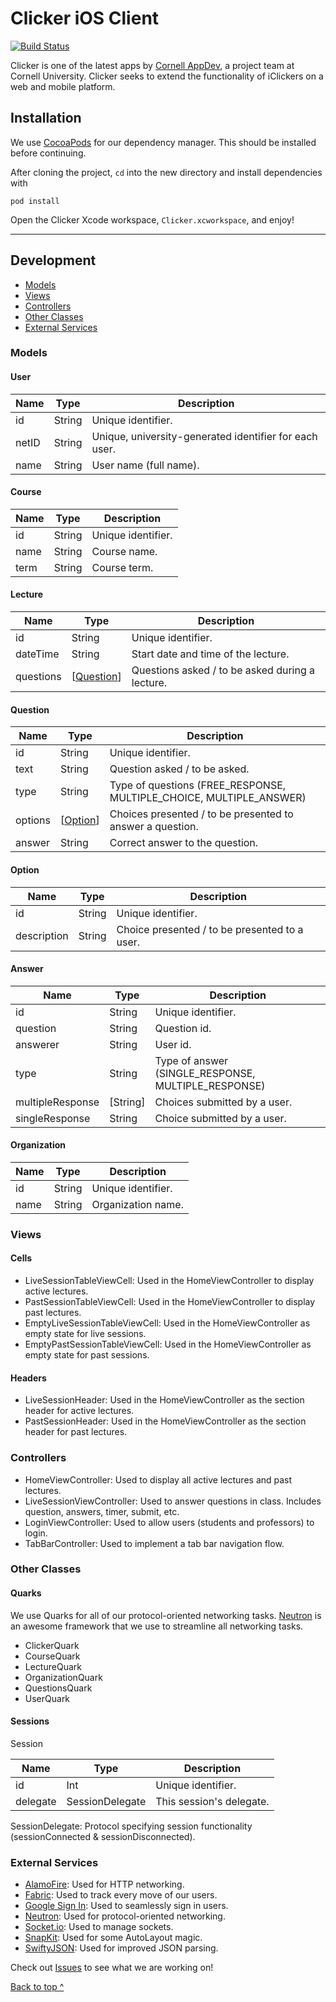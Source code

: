 # Clicker iOS Client 
[![Build Status](https://travis-ci.org/cuappdev/clicker-ios.svg?branch=master)](https://travis-ci.org/cuappdev/clicker-ios)

Clicker is one of the latest apps by [Cornell AppDev](http://cornellappdev.com), a project team at Cornell University. Clicker seeks to extend the functionality of iClickers on a web and mobile platform.

## Installation
We use [CocoaPods](http://cocoapods.org) for our dependency manager. This should be installed before continuing.

After cloning the project, `cd` into the new directory and install dependencies with
```
pod install
```
Open the Clicker Xcode workspace, `Clicker.xcworkspace`, and enjoy!

---

## Development 
  * [Models](#models)
  * [Views](#views)
  * [Controllers](#controllers)
  * [Other Classes](#other-classes)
  * [External Services](#external-services)

### Models

#### User

| Name     | Type      | Description                                            |
|----------|-----------|--------------------------------------------------------|
| id       | String    | Unique identifier.                                     |
| netID    | String    | Unique, university-generated identifier for each user. |
| name     | String    | User name (full name).                                 |

#### Course 

| Name       | Type   | Description                             |
|------------|--------|-----------------------------------------|
| id         | String | Unique identifier.                      |
| name       | String | Course name.                            |
| term       | String | Course term.                            |

#### Lecture 

| Name      | Type       | Description                                     |
|-----------|------------|-------------------------------------------------|
| id        | String     | Unique identifier.                              |
| dateTime  | String     | Start date and time of the lecture.             |
| questions | [[Question](#question)] | Questions asked / to be asked during a lecture. |

#### Question

| Name    | Type     | Description                                                         |
|---------|----------|---------------------------------------------------------------------|
| id      | String   | Unique identifier.                                                  |
| text    | String   | Question asked / to be asked.                                       |
| type    | String   | Type of questions (FREE_RESPONSE, MULTIPLE_CHOICE, MULTIPLE_ANSWER) |
| options | [[Option](#option)] | Choices presented / to be presented to answer a question.           |
| answer  | String   | Correct answer to the question.                                     |

#### Option

| Name        | Type   | Description                                   |
|-------------|--------|-----------------------------------------------|
| id          | String | Unique identifier.                            |
| description | String | Choice presented / to be presented to a user. |

#### Answer

| Name             | Type     | Description                                         |
|------------------|----------|-----------------------------------------------------|
| id               | String   | Unique identifier.                                  |
| question         | String   | Question id.                                        |
| answerer         | String   | User id.                                            |
| type             | String   | Type of answer (SINGLE_RESPONSE, MULTIPLE_RESPONSE) |
| multipleResponse | [String] | Choices submitted by a user.                        |
| singleResponse   | String   | Choice submitted by a user.                         |

#### Organization

| Name       | Type   | Description                             |
|------------|--------|-----------------------------------------|
| id         | String | Unique identifier.                      |
| name       | String | Organization name.                      |

### Views

#### Cells

 * LiveSessionTableViewCell: Used in the HomeViewController to display active lectures.
 * PastSessionTableViewCell: Used in the HomeViewController to display past lectures.
 * EmptyLiveSessionTableViewCell: Used in the HomeViewController as empty state for live sessions.
 * EmptyPastSessionTableViewCell: Used in the HomeViewController as empty state for past sessions.

#### Headers

 * LiveSessionHeader: Used in the HomeViewController as the section header for active lectures.
 * PastSessionHeader: Used in the HomeViewController as the section header for past lectures.

### Controllers

 * HomeViewController: Used to display all active lectures and past lectures. 
 * LiveSessionViewController: Used to answer questions in class. Includes question, answers, timer, submit, etc. 
 * LoginViewController: Used to allow users (students and professors) to login.
 * TabBarController: Used to implement a tab bar navigation flow.

### Other Classes

#### Quarks

We use Quarks for all of our protocol-oriented networking tasks. [Neutron](https://github.com/dantheli/Neutron) is an awesome framework that we use to streamline all networking tasks.

 * ClickerQuark
 * CourseQuark 
 * LectureQuark 
 * OrganizationQuark 
 * QuestionsQuark
 * UserQuark

#### Sessions

Session
 
|   Name   |       Type      |        Description       |
|----------|-----------------|--------------------------|
| id       | Int             | Unique identifier.       |
| delegate | SessionDelegate | This session's delegate. |
 
SessionDelegate: Protocol specifying session functionality (sessionConnected & sessionDisconnected).

### External Services

 * [AlamoFire](https://github.com/Alamofire/Alamofire): Used for HTTP networking.
 * [Fabric](https://get.fabric.io/?utm_campaign=discover&utm_medium=natural): Used to track every move of our users. 
 * [Google Sign In](https://developers.google.com/identity/sign-in/ios/): Used to seamlessly sign in users. 
 * [Neutron](https://github.com/dantheli/Neutron): Used for protocol-oriented networking.
 * [Socket.io](https://github.com/socketio/socket.io-client-swift): Used to manage sockets.
 * [SnapKit](http://snapkit.io/docs/): Used for some AutoLayout magic.
 * [SwiftyJSON](https://github.com/SwiftyJSON/SwiftyJSON): Used for improved JSON parsing.

Check out [Issues](https://github.com/cuappdev/clicker-ios/issues) to see what we are working on!

[Back to top ^](#)
